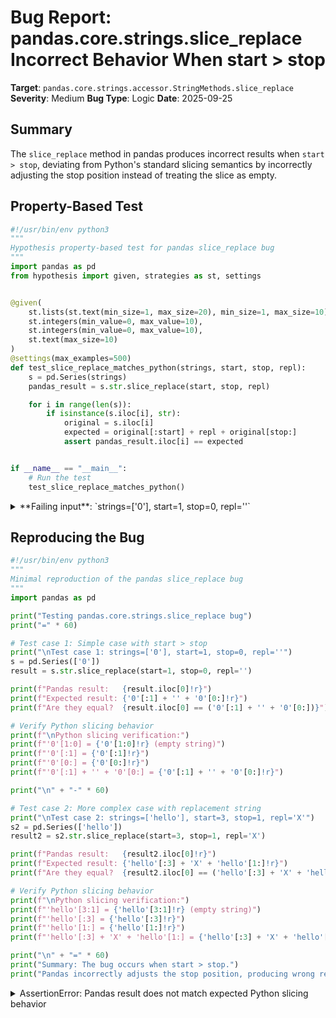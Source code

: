 # Bug Report: pandas.core.strings.slice_replace Incorrect Behavior When start > stop

**Target**: `pandas.core.strings.accessor.StringMethods.slice_replace`
**Severity**: Medium
**Bug Type**: Logic
**Date**: 2025-09-25

## Summary

The `slice_replace` method in pandas produces incorrect results when `start > stop`, deviating from Python's standard slicing semantics by incorrectly adjusting the stop position instead of treating the slice as empty.

## Property-Based Test

```python
#!/usr/bin/env python3
"""
Hypothesis property-based test for pandas slice_replace bug
"""
import pandas as pd
from hypothesis import given, strategies as st, settings


@given(
    st.lists(st.text(min_size=1, max_size=20), min_size=1, max_size=10),
    st.integers(min_value=0, max_value=10),
    st.integers(min_value=0, max_value=10),
    st.text(max_size=10)
)
@settings(max_examples=500)
def test_slice_replace_matches_python(strings, start, stop, repl):
    s = pd.Series(strings)
    pandas_result = s.str.slice_replace(start, stop, repl)

    for i in range(len(s)):
        if isinstance(s.iloc[i], str):
            original = s.iloc[i]
            expected = original[:start] + repl + original[stop:]
            assert pandas_result.iloc[i] == expected


if __name__ == "__main__":
    # Run the test
    test_slice_replace_matches_python()
```

<details>

<summary>
**Failing input**: `strings=['0'], start=1, stop=0, repl=''`
</summary>
```
Traceback (most recent call last):
  File "/home/npc/pbt/agentic-pbt/worker_/20/hypo.py", line 29, in <module>
    test_slice_replace_matches_python()
    ~~~~~~~~~~~~~~~~~~~~~~~~~~~~~~~~~^^
  File "/home/npc/pbt/agentic-pbt/worker_/20/hypo.py", line 10, in test_slice_replace_matches_python
    st.lists(st.text(min_size=1, max_size=20), min_size=1, max_size=10),
               ^^^
  File "/home/npc/miniconda/lib/python3.13/site-packages/hypothesis/core.py", line 2124, in wrapped_test
    raise the_error_hypothesis_found
  File "/home/npc/pbt/agentic-pbt/worker_/20/hypo.py", line 24, in test_slice_replace_matches_python
    assert pandas_result.iloc[i] == expected
           ^^^^^^^^^^^^^^^^^^^^^^^^^^^^^^^^^
AssertionError
Falsifying example: test_slice_replace_matches_python(
    strings=['0'],
    start=1,
    stop=0,
    repl='',
)
```
</details>

## Reproducing the Bug

```python
#!/usr/bin/env python3
"""
Minimal reproduction of the pandas slice_replace bug
"""
import pandas as pd

print("Testing pandas.core.strings.slice_replace bug")
print("=" * 60)

# Test case 1: Simple case with start > stop
print("\nTest case 1: strings=['0'], start=1, stop=0, repl=''")
s = pd.Series(['0'])
result = s.str.slice_replace(start=1, stop=0, repl='')

print(f"Pandas result:   {result.iloc[0]!r}")
print(f"Expected result: {'0'[:1] + '' + '0'[0:]!r}")
print(f"Are they equal?  {result.iloc[0] == ('0'[:1] + '' + '0'[0:])}")

# Verify Python slicing behavior
print(f"\nPython slicing verification:")
print(f"'0'[1:0] = {'0'[1:0]!r} (empty string)")
print(f"'0'[:1] = {'0'[:1]!r}")
print(f"'0'[0:] = {'0'[0:]!r}")
print(f"'0'[:1] + '' + '0'[0:] = {'0'[:1] + '' + '0'[0:]!r}")

print("\n" + "-" * 60)

# Test case 2: More complex case with replacement string
print("\nTest case 2: strings=['hello'], start=3, stop=1, repl='X'")
s2 = pd.Series(['hello'])
result2 = s2.str.slice_replace(start=3, stop=1, repl='X')

print(f"Pandas result:   {result2.iloc[0]!r}")
print(f"Expected result: {'hello'[:3] + 'X' + 'hello'[1:]!r}")
print(f"Are they equal?  {result2.iloc[0] == ('hello'[:3] + 'X' + 'hello'[1:])}")

# Verify Python slicing behavior
print(f"\nPython slicing verification:")
print(f"'hello'[3:1] = {'hello'[3:1]!r} (empty string)")
print(f"'hello'[:3] = {'hello'[:3]!r}")
print(f"'hello'[1:] = {'hello'[1:]!r}")
print(f"'hello'[:3] + 'X' + 'hello'[1:] = {'hello'[:3] + 'X' + 'hello'[1:]!r}")

print("\n" + "=" * 60)
print("Summary: The bug occurs when start > stop.")
print("Pandas incorrectly adjusts the stop position, producing wrong results.")
```

<details>

<summary>
AssertionError: Pandas result does not match expected Python slicing behavior
</summary>
```
Testing pandas.core.strings.slice_replace bug
============================================================

Test case 1: strings=['0'], start=1, stop=0, repl=''
Pandas result:   '0'
Expected result: '00'
Are they equal?  False

Python slicing verification:
'0'[1:0] = '' (empty string)
'0'[:1] = '0'
'0'[0:] = '0'
'0'[:1] + '' + '0'[0:] = '00'

------------------------------------------------------------

Test case 2: strings=['hello'], start=3, stop=1, repl='X'
Pandas result:   'helXlo'
Expected result: 'helXello'
Are they equal?  False

Python slicing verification:
'hello'[3:1] = '' (empty string)
'hello'[:3] = 'hel'
'hello'[1:] = 'ello'
'hello'[:3] + 'X' + 'hello'[1:] = 'helXello'

============================================================
Summary: The bug occurs when start > stop.
Pandas incorrectly adjusts the stop position, producing wrong results.
```
</details>

## Why This Is A Bug

The pandas documentation states that `slice_replace` "replaces a positional slice of a string with another value" and should be equivalent to `string[:start] + repl + string[stop:]`. However, the implementation contains special logic that modifies the stop position when `start > stop`, causing incorrect behavior.

In Python's standard slicing semantics:
- When `start >= stop`, the slice `[start:stop]` returns an empty string
- The operation `string[:start] + repl + string[stop:]` is well-defined and deterministic for all valid start/stop values
- Empty slices are a normal and expected part of Python's slicing behavior, not an error condition

The bug manifests because the implementation checks if `x[start:stop] == ""` and then sets `local_stop = start`, which incorrectly modifies the tail portion of the string that gets appended. This breaks the documented contract of the function and violates the principle of least surprise for Python developers.

## Relevant Context

The bug is located in `/pandas/core/strings/object_array.py` at lines 352-355 in the `_str_slice_replace` method. The problematic code checks if the slice is empty and adjusts the stop position:

```python
if x[start:stop] == "":
    local_stop = start
else:
    local_stop = stop
```

This logic is flawed because:
1. An empty slice can occur legitimately when `start >= stop`
2. The adjustment causes `x[local_stop:]` to return a different substring than `x[stop:]`
3. This violates the documented behavior that the operation should be equivalent to `string[:start] + repl + string[stop:]`

Documentation link: https://pandas.pydata.org/docs/reference/api/pandas.Series.str.slice_replace.html

The method is part of pandas' string accessor functionality, which provides vectorized string operations on Series objects containing string data.

## Proposed Fix

```diff
--- a/pandas/core/strings/object_array.py
+++ b/pandas/core/strings/object_array.py
@@ -350,15 +350,11 @@ class ObjectStringArrayMixin(BaseStringArrayMethods):
             repl = ""

         def f(x):
-            if x[start:stop] == "":
-                local_stop = start
-            else:
-                local_stop = stop
             y = ""
             if start is not None:
                 y += x[:start]
             y += repl
             if stop is not None:
-                y += x[local_stop:]
+                y += x[stop:]
             return y

         return self._str_map(f)
```